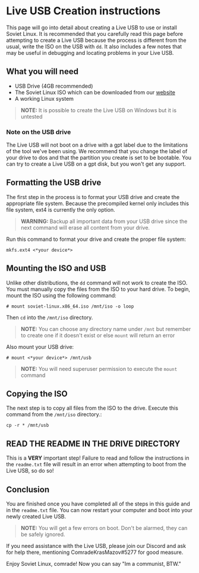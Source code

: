 # Live USB Creation instructions

This page will go into detail about creating a Live USB to use or install Soviet Linux. It is recommended that you carefully read this page before attempting to create a Live USB because the process is different from the usual, write the ISO on the USB with `dd`. It also includes a few notes that may be useful in debugging and locating problems in your Live USB.

## What you will need

- USB Drive (4GB recommended)
- The Soviet Linux ISO which can be downloaded from our [website](https://sovietlinux.ml/)
- A working Linux system

> **NOTE:** It is possible to create the Live USB on Windows but it is untested

### Note on the USB drive

The Live USB will not boot on a drive with a gpt label due to the limitations of the tool we've been using. We recommend that you change the label of your drive to dos and that the partition you create is set to be bootable. You can try to create a Live USB on a gpt disk, but you won't get any support.

## Formatting the USB drive

The first step in the process is to format your USB drive and create the appropriate file system. Because the precompiled kernel only includes this file system, ext4 is currently the only option.

> **WARNING:** Backup all important data from your USB drive since the next
> command will erase all content from your drive.

Run this command to format your drive and create the proper file system:

`mkfs.ext4 <*your device*>`

## Mounting the ISO and USB

Unlike other distributions, the `dd` command will not work to create the ISO. You must manually copy the files from the ISO to your hard drive.
To begin, mount the ISO using the following command:

`# mount soviet-linux.x86_64.iso /mnt/iso -o loop`

Then `cd` into the `/mnt/iso` directory.

> **NOTE:** You can choose any directory name under `/mnt` but remember to
> create one if it doesn't exist or else `mount` will return an error

Also mount your USB drive:

`# mount <*your device*> /mnt/usb`

> **NOTE:** You will need superuser permission to execute the `mount` command

## Copying the ISO

The next step is to copy all files from the ISO to the drive. Execute this command from the `/mnt/iso` directory.:

`cp -r * /mnt/usb`

## READ THE README IN THE DRIVE DIRECTORY

This is a **VERY** important step! Failure to read and follow the instructions in the `readme.txt` file will result in an error when attempting to boot from the Live USB, so do so!

## Conclusion

You are finished once you have completed all of the steps in this guide and in the `readme.txt` file. You can now restart your computer and boot into your newly created Live USB.

> **NOTE:** You will get a few errors on boot. Don't be alarmed, they can be
> safely ignored.

If you need assistance with the Live USB, please join our Discord and ask for help there, mentioning ComradeKrasMazov#5277 for good measure.

Enjoy Soviet Linux, comrade! Now you can say "Im a communist, BTW."
